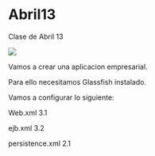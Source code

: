 # Abril13
Clase de Abril 13

![](https://github.com/jorgecc/Abril3/raw/master/form1.jpg)

Vamos a crear una aplicacion empresarial.

Para ello necesitamos Glassfish instalado.

Vamos a configurar lo siguiente:

Web.xml 3.1

ejb.xml 3.2

persistence.xml 2.1


